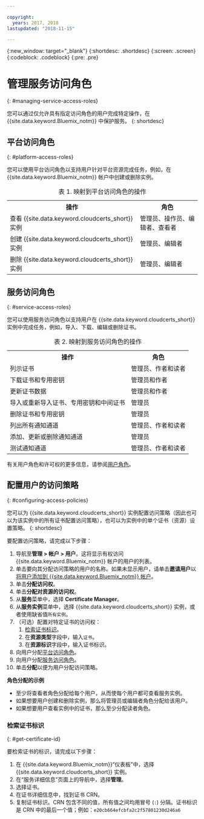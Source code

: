 ```yaml
---

copyright:
  years: 2017, 2018
lastupdated: "2018-11-15"

---
```

{:new_window: target="_blank"}
{:shortdesc: .shortdesc}
{:screen: .screen}
{:codeblock: .codeblock}
{:pre: .pre}

# 管理服务访问角色
{: #managing-service-access-roles}

您可以通过仅允许具有指定访问角色的用户完成特定操作，在 {{site.data.keyword.Bluemix_notm}} 中保护服务。
{: shortdesc}

## 平台访问角色
{: #platform-access-roles}

您可以使用平台访问角色以支持用户针对平台资源完成任务，例如，在 {{site.data.keyword.Bluemix_notm}} 帐户中创建或删除实例。

<table>
<caption> 表 1. 映射到平台访问角色的操作</caption>
  <tr>
    <th> 操作 </th>
    <th> 角色 </th>
  </tr>
  <tr>
    <td>查看 {{site.data.keyword.cloudcerts_short}} 实例</td>
    <td> 管理员、操作员、编辑者、查看者 </td>
  </tr>
  <tr>
    <td>创建 {{site.data.keyword.cloudcerts_short}} 实例</td>
    <td> 管理员、编辑者 </td>
  </tr>
  <tr>
    <td>删除 {{site.data.keyword.cloudcerts_short}} 实例</td>
    <td> 管理员、编辑者 </td>
  </tr>
</table>

## 服务访问角色
{: #service-access-roles}

您可以使用服务访问角色以支持用户在 {{site.data.keyword.cloudcerts_short}} 实例中完成任务，例如，导入、下载、编辑或删除证书。

<table>
<caption> 表 2. 映射到服务访问角色的操作</caption>
  <tr>
    <th> 操作 </th>
    <th> 角色 </th>
  </tr>
  <tr>
    <td>列示证书 </td>
    <td> 管理员、作者和读者</td>
  </tr>
  <tr>
    <td>下载证书和专用密钥 </td>
    <td> 管理员和作者</td>
  </tr>
  <tr>
    <td>更新证书数据 </td>
    <td> 管理员和作者</td>
  </tr>
  <tr>
    <td>导入或重新导入证书、专用密钥和中间证书</td>
    <td> 管理员</td>
  </tr>
  <tr>
    <td>删除证书和专用密钥 </td>
    <td> 管理员</td>
  </tr>
      <tr>
        <td>列出所有通知通道</td>
        <td> 管理员、作者和读者</td>
      </tr>
   <tr>
     <td>添加、更新或删除通知通道</td>
     <td> 管理员</td>
   </tr>
     <tr>
       <td>测试通知通道</td>
       <td> 管理员、作者和读者</td>
     </tr>
</table>

有关用户角色和许可权的更多信息，请参阅[用户角色](/docs/iam/users_roles.html#userroles)。

## 配置用户的访问策略
{: #configuring-access-policies}

您可以为 {{site.data.keyword.cloudcerts_short}} 实例配置访问策略（因此也可以为该实例中的所有证书配置访问策略），也可以为实例中的单个证书（资源）设置策略。
{: shortdesc}

要配置访问策略，请完成以下步骤：

1. 导航至**管理 > 帐户 > 用户**。这将显示有权访问 {{site.data.keyword.Bluemix_notm}} 帐户的用户的列表。
2. 单击要向其分配访问策略的用户的名称。如果未显示用户，请单击**邀请用户**以[将用户添加到 {{site.data.keyword.Bluemix_notm}} 帐户](/docs/iam/iamuserinv.html#iamuserinv)。
3. 单击**分配访问权**。
4. 单击**分配对资源的访问权**。
5. 从**服务**菜单中，选择 **Certificate Manager**。
6. 从**服务实例**菜单中，选择 {{site.data.keyword.cloudcerts_short}} 实例，或者使用缺省值`所有实例`。
7. （可选）配置对特定证书的访问权：
    1. [检索证书标识](#get-certificate-id)。
    2. 在**资源类型**字段中，输入`证书`。
    3. 在**资源标识**字段中，输入证书标识。
8. 向用户分配[平台访问角色](#platform-access-roles)。
9. 向用户分配[服务访问角色](#service-access-roles)。
10. 单击**分配**以便为用户分配访问策略。

**角色分配的示例**

* 至少将查看者角色分配给每个用户，从而使每个用户都可查看服务实例。
* 如果想要用户创建和删除实例，那么将管理员或编辑者角色分配给该用户。
* 如果想要用户查看实例中的证书，那么至少分配读者角色。

### 检索证书标识
{: #get-certificate-id}

要检索证书的标识，请完成以下步骤：

1. 在 {{site.data.keyword.Bluemix_notm}}“仪表板”中，选择 {{site.data.keyword.cloudcerts_short}} 实例。
2. 在“服务详细信息”页面上的导航中，选择**管理**。
3. 选择证书。
4. 在证书详细信息中，找到证书 CRN。
5. 复制证书标识。CRN 包含不同的值，所有值之间均用冒号 (`:`) 分隔。证书标识是 CRN 中的最后一个值；例如：`e20cb664efcbfa2c2f57801230d246a6`
